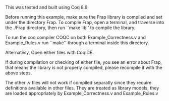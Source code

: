 This was tested and built using Coq 8.6

Before running this example, make sure the Frap library is compiled and set under the directory Frap.
To compile Frap, open a terminal, and traverse into the ./Frap directory, then run ``make lib'' to compile the library.

To run the coq compiler COQC on both Example_Correctness.v and Example_Rules.v run ``make'' through a terminal inside this directory.

Alternativly, Open either files with CoqIDE.

If during compilation or checking of either file, you see an error about Frap, that means the library is not properly compiled, 
please recompile it with the above steps.

The other .v files will not work if compiled separatly since they require definitions available in other files. 
They are treated as library models, they are loaded appropriately by Example_Correctness.v and Example_Rules.v